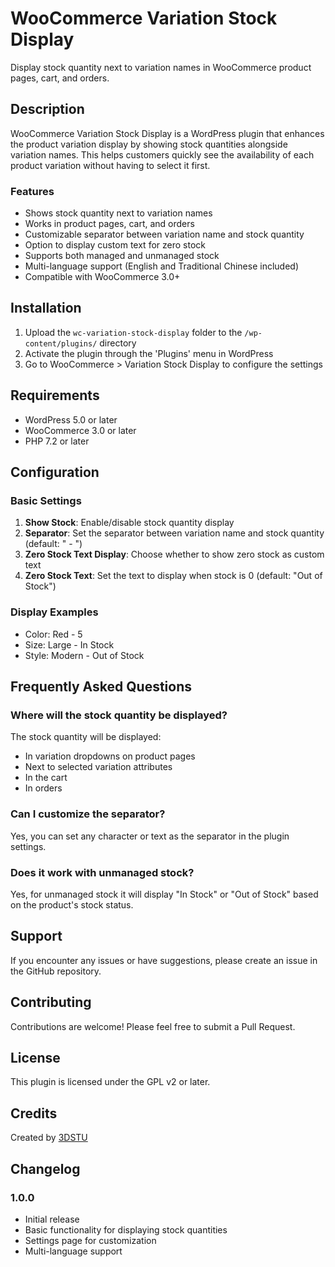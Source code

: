 # WooCommerce Variation Stock Display

Display stock quantity next to variation names in WooCommerce product pages, cart, and orders.

## Description

WooCommerce Variation Stock Display is a WordPress plugin that enhances the product variation display by showing stock quantities alongside variation names. This helps customers quickly see the availability of each product variation without having to select it first.

### Features

- Shows stock quantity next to variation names
- Works in product pages, cart, and orders
- Customizable separator between variation name and stock quantity
- Option to display custom text for zero stock
- Supports both managed and unmanaged stock
- Multi-language support (English and Traditional Chinese included)
- Compatible with WooCommerce 3.0+

## Installation

1. Upload the `wc-variation-stock-display` folder to the `/wp-content/plugins/` directory
2. Activate the plugin through the 'Plugins' menu in WordPress
3. Go to WooCommerce > Variation Stock Display to configure the settings

## Requirements

- WordPress 5.0 or later
- WooCommerce 3.0 or later
- PHP 7.2 or later

## Configuration

### Basic Settings

1. **Show Stock**: Enable/disable stock quantity display
2. **Separator**: Set the separator between variation name and stock quantity (default: " - ")
3. **Zero Stock Text Display**: Choose whether to show zero stock as custom text
4. **Zero Stock Text**: Set the text to display when stock is 0 (default: "Out of Stock")

### Display Examples

- Color: Red - 5
- Size: Large - In Stock
- Style: Modern - Out of Stock

## Frequently Asked Questions

### Where will the stock quantity be displayed?

The stock quantity will be displayed:
- In variation dropdowns on product pages
- Next to selected variation attributes
- In the cart
- In orders

### Can I customize the separator?

Yes, you can set any character or text as the separator in the plugin settings.

### Does it work with unmanaged stock?

Yes, for unmanaged stock it will display "In Stock" or "Out of Stock" based on the product's stock status.

## Support

If you encounter any issues or have suggestions, please create an issue in the GitHub repository.

## Contributing

Contributions are welcome! Please feel free to submit a Pull Request.

## License

This plugin is licensed under the GPL v2 or later.

## Credits

Created by [3DSTU](https://3dstu.com)

## Changelog

### 1.0.0
- Initial release
- Basic functionality for displaying stock quantities
- Settings page for customization
- Multi-language support 